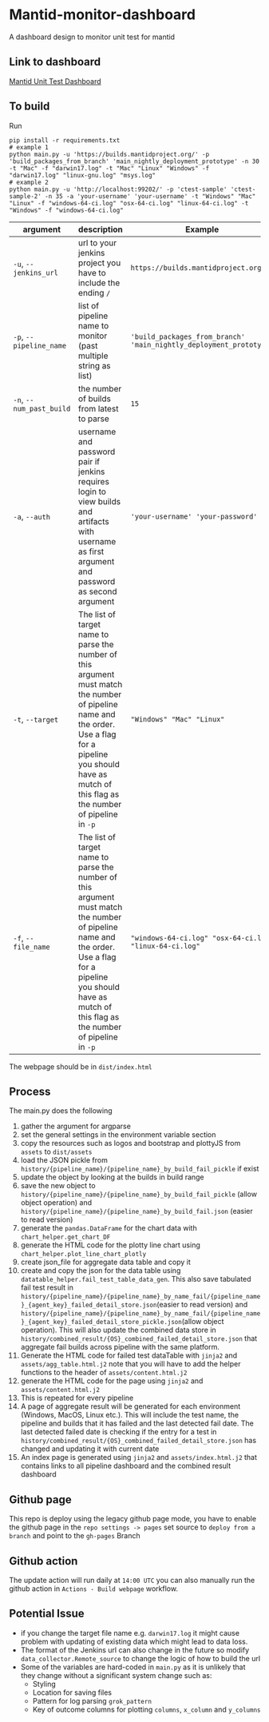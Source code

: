 # Mantid-monitor-dashboard
A dashboard design to monitor unit test for mantid

## Link to dashboard
[Mantid Unit Test Dashboard](https://mantidproject.github.io/mantid-monitor-dashboard/index.html)

## To build
Run
```
pip install -r requirements.txt
# example 1
python main.py -u 'https://builds.mantidproject.org/' -p 'build_packages_from_branch' 'main_nightly_deployment_prototype' -n 30 -t "Mac" -f "darwin17.log" -t "Mac" "Linux" "Windows" -f "darwin17.log" "linux-gnu.log" "msys.log"
# example 2
python main.py -u 'http://localhost:99202/' -p 'ctest-sample' 'ctest-sample-2' -n 35 -a 'your-username' 'your-username' -t "Windows" "Mac" "Linux" -f "windows-64-ci.log" "osx-64-ci.log" "linux-64-ci.log" -t "Windows" -f "windows-64-ci.log"
```
| argument  | description | Example
| ------------- | ------------- |-----------------|
| `-u`, `--jenkins_url` | url to your jenkins project you have to include the ending `/` | `https://builds.mantidproject.org/` |
| `-p`, `--pipeline_name`  | list of pipeline name to monitor (past multiple string as list) | `'build_packages_from_branch' 'main_nightly_deployment_prototype'` |
|  `-n`, `--num_past_build`  | the number of builds from latest to parse  | `15` |
|  `-a`, `--auth`  | username and password pair if jenkins requires login to view builds and artifacts with username as first argument and password as second argument  | `'your-username' 'your-password'` |
|  `-t`, `--target`  | The list of target name to parse the number of this argument must match the number of pipeline name and the order. Use a flag for a pipeline you should have as mutch of this flag as the number of pipeline in `-p` | `"Windows" "Mac" "Linux"` |
|  `-f`, `--file_name`  | The list of target name to parse the number of this argument must match the number of pipeline name and the order. Use a flag for a pipeline you should have as mutch of this flag as the number of pipeline in `-p` | `"windows-64-ci.log" "osx-64-ci.log" "linux-64-ci.log"` |

The webpage should be in `dist/index.html`
## Process
The main.py does the following
1. gather the argument for argparse
2. set the general settings in the environment variable section
3. copy the resources such as logos and bootstrap and plottyJS from `assets` to `dist/assets`
4. load the JSON pickle from `history/{pipeline_name}/{pipeline_name}_by_build_fail_pickle` if exist
5. update the object by looking at the builds in build range
6. save the new object to `history/{pipeline_name}/{pipeline_name}_by_build_fail_pickle` (allow object operation) and `history/{pipeline_name}/{pipeline_name}_by_build_fail.json` (easier to read version)
7. generate the `pandas.DataFrame` for the chart data with `chart_helper.get_chart_DF`
8. generate the HTML code for the plotty line chart using `chart_helper.plot_line_chart_plotly`
9. create json_file for aggregate data table and copy it
10. create and copy the json for the data table using `datatable_helper.fail_test_table_data_gen`. This also save tabulated fail test result in `history/{pipeline_name}/{pipeline_name}_by_name_fail/{pipeline_name}_{agent_key}_failed_detail_store.json`(easier to read version) and `history/{pipeline_name}/{pipeline_name}_by_name_fail/{pipeline_name}_{agent_key}_failed_detail_store_pickle.json`(allow object operation). This will also update the combined data store in `history/combined_result/{OS}_combined_failed_detail_store.json` that aggregate fail builds across pipeline with the same platform.
11. Generate the HTML code for failed test dataTable with `jinja2` and `assets/agg_table.html.j2` note that you will have to add the helper functions to the header of `assets/content.html.j2`
12. generate the HTML code for the page using `jinja2` and `assets/content.html.j2` 
13. This is repeated for every pipeline
14. A page of aggregate result will be generated for each environment (Windows, MacOS, Linux etc.). This will include the test name, the pipeline and builds that it has failed and the last detected fail date. The last detected failed date is checking if the entry for a test in  `history/combined_result/{OS}_combined_failed_detail_store.json` has changed and updating it with current date
15. An index page is generated using `jinja2` and `assets/index.html.j2` that contains links to all pipeline dashboard and the combined result dashboard
## Github page
This repo is deploy using the legacy github page mode, you have to enable the github page in the `repo settings -> pages`
set source to `deploy from a branch` and point to the `gh-pages` Branch
## Github action
The update action will run daily at `14:00 UTC` you can also manually run the github action in `Actions - Build webpage` workflow. 
## Potential Issue
- if you change the target file name e.g. `darwin17.log` it might cause problem with updating of existing data which might lead to data loss.
- The format of the Jenkins url can also change in the future so modify `data_collector.Remote_source` to change the logic of how to build the url
- Some of the variables are hard-coded in `main.py` as it is unlikely that they change without a significant system change such as:
    - Styling
    - Location for saving files
    - Pattern for log parsing `grok_pattern`
    - Key of outcome columns for plotting `columns`, `x_column` and `y_columns`